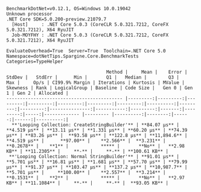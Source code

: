 
    BenchmarkDotNet=v0.12.1, OS=Windows 10.0.19042
    Unknown processor
    .NET Core SDK=5.0.200-preview.21079.7
      [Host]     : .NET Core 5.0.3 (CoreCLR 5.0.321.7212, CoreFX 5.0.321.7212), X64 RyuJIT
      Job-MOYFHY : .NET Core 5.0.3 (CoreCLR 5.0.321.7212, CoreFX 5.0.321.7212), X64 RyuJIT

    EvaluateOverhead=True  Server=True  Toolchain=.NET Core 5.0  
    Namespace=dotNetTips.Spargine.Core.BenchmarkTests  Categories=TypeHelper  

                                         Method |     Mean |    Error |   StdDev |   StdErr |      Min |       Q1 |   Median |        Q3 |      Max |     Op/s | CI99.9% Margin | Iterations | Kurtosis | MValue | Skewness | Rank | LogicalGroup | Baseline | Code Size |   Gen 0 | Gen 1 | Gen 2 | Allocated |
    ------------------------------------------- |---------:|---------:|---------:|---------:|---------:|---------:|---------:|----------:|---------:|---------:|---------------:|-----------:|---------:|-------:|---------:|-----:|------------- |--------- |----------:|--------:|------:|------:|----------:|
      **'Looping Collection: CreateStringBuilder'** | **84.07 μs** | **4.519 μs** | **13.11 μs** | **1.331 μs** | **60.20 μs** | **74.39 μs** | **83.26 μs** |  **93.58 μs** | **122.8 μs** | **11,894.6** |       **4.519 μs** |      **97.00** |    **2.566** |  **3.231** |   **0.2678** |    **1** |            ***** |       **No** |   **2.98 KB** | **11.2305** |     **-** |     **-** | **100.61 KB** |
     **'Looping Collection: Normal StringBuilder'** | **91.01 μs** | **5.701 μs** | **16.81 μs** | **1.681 μs** | **57.70 μs** | **79.99 μs** | **91.37 μs** | **103.47 μs** | **137.2 μs** | **10,987.7** |       **5.701 μs** |     **100.00** |    **2.557** |  **3.214** |   **0.1531** |    **2** |            ***** |       **No** |   **2.97 KB** | **11.1084** |     **-** |     **-** |  **93.05 KB** |
